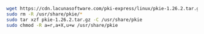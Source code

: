 ﻿```sh
wget https://cdn.lacunasoftware.com/pki-express/linux/pkie-1.26.2.tar.gz
sudo rm -R /usr/share/pkie/*
sudo tar xzf pkie-1.26.2.tar.gz -C /usr/share/pkie
sudo chmod -R a=r,a+X,u+w /usr/share/pkie
```
